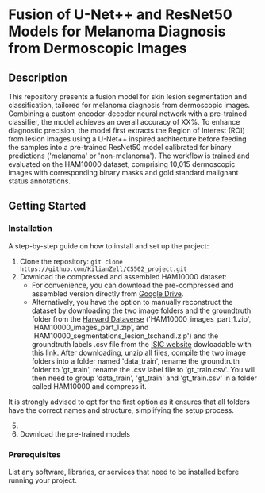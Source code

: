 # Fusion of U-Net++ and ResNet50 Models for Melanoma Diagnosis from Dermoscopic Images

## Description

This repository presents a fusion model for skin lesion segmentation and classification, tailored for melanoma diagnosis from dermoscopic images. Combining a custom encoder-decoder neural network with a pre-trained classifier, the model achieves an overall accuracy of XX%. To enhance diagnostic precision, the model first extracts the Region of Interest (ROI) from lesion images using a U-Net++ inspired architecture before feeding the samples into a pre-trained ResNet50 model calibrated for binary predictions ('melanoma' or 'non-melanoma'). The workflow is trained and evaluated on the HAM10000 dataset, comprising 10,015 dermoscopic images with corresponding binary masks and gold standard malignant status annotations.

## Getting Started

### Installation
A step-by-step guide on how to install and set up the project:
1. Clone the repository: `git clone https://github.com/KilianZell/CS502_project.git`
2. Download the compressed and assembled HAM10000 dataset:
   - For convenience, you can download the pre-compressed and assembled version directly from [Google Drive](https://drive.google.com/file/d/1suJWzU8Oc4yJJraoR6ARsDSo-HFOFNmy/view?usp=share_link).
   - Alternatively, you have the option to manually reconstruct the dataset by downloading the two image folders and the groundtruth folder from the [Harvard Dataverse](https://dataverse.harvard.edu/dataset.xhtml?persistentId=doi:10.7910/DVN/DBW86T) ('HAM10000_images_part_1.zip', 'HAM10000_images_part_1.zip', and 'HAM10000_segmentations_lesion_tschandl.zip') and the groundtruth labels .csv file from the [ISIC website](https://challenge.isic-archive.com/data/#2018) dowloadable with this [link](https://isic-challenge-data.s3.amazonaws.com/2018/ISIC2018_Task3_Training_GroundTruth.zip). After downloading, unzip all files, compile the two image folders into a folder named 'data_train', rename the groundtruth folder to 'gt_train', rename the .csv label file to 'gt_train.csv'. You will then need to group 'data_train', 'gt_train' and 'gt_train.csv' in a folder called HAM10000 and compress it.

It is strongly advised to opt for the first option as it ensures that all folders have the correct names and structure, simplifying the setup process.


5. 
4. Download the pre-trained models


### Prerequisites

List any software, libraries, or services that need to be installed before running your project.

